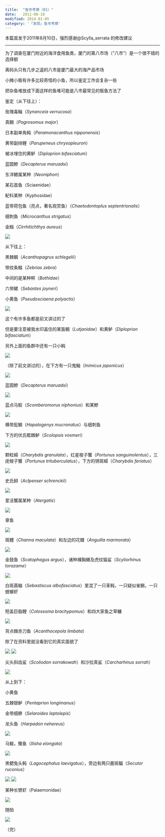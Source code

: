 ```yaml
---
title:  "鱼市考察（01）"
date:   2011-08-10
modified: 2014-01-05
category: '「发现」鱼市考察'
---
```


本篇首发于2011年8月10日，强烈感谢@Scylla_serrata 的修改建议

---

为了调查在厦门附近的海洋食用鱼类，厦门的第八市场（“八市”）是一个很不错的选择额

离码头只有几步之遥的八市是厦门最大的海产品市场

小摊小贩有许多比较奇怪的小鱼，所以鉴定工作会复杂一些

把杂鱼堆放成下面这样的鱼堆可能是八市最常见的贩鱼方法了

鉴定（从下往上）：

玫瑰毒鲉（<i>Synanceia verrucosa</i>）

真鲷（<i>Pagrosomus major</i>）

日本副单角鲀（<i>Paramonacanthus nipponensis</i>）

黄带副绯鲤（<i>Parupeneus chrysopleuron</i>）

被冰埋住的黄鲈（<i>Diploprion bifasciatum</i>）

蓝圆鰺（<i>Decapterus maruadsi</i>）

东洋鰃属某种（<i>Neoniphon</i>）

某石首鱼（Sciaenidae）

魢科某种（Kyphosidae）

蓝带荷包鱼（亮点，著名观赏鱼）（<i>Chaetodontoplus septentrionalis</i>）

细刺鱼（<i>Microcanthus strigatus</i>）

金䱵（<i>Cirrhitichthys aureus</i>）

<img class='disc' src='https://i.postimg.cc/kXpFBRT7/1.jpg'>

从下往上：

黑棘鲷（<i>Acanthopagrus schlegelii</i>）

带纹条鳎（<i>Zebrias zebra</i>）

中间的是某种鲆（<i>Bothidae</i>）

六带鲪（<i>Sebastes joyneri</i>）

小黄鱼（<i>Pseudosciaena polyactis</i>）

<img class='disc' src='https://i.postimg.cc/J4n5r5cT/2.jpg'>

这个有许多鱼都是前文讲过的了

但是要注意被我水印盖住的某笛鲷（<i>Lutjanidae</i>）和黄鲈（<i>Diploprion bifasciatum</i>）

另外上面的鱼群中还有一只小鲀

<img class='disc' src='https://i.postimg.cc/05ZC1BmM/3.jpg'>

（除了前文讲过的），在下方有一只鬼鲉（<i>Inimicus japonicus</i>）

<img class='disc' src='https://i.postimg.cc/0jtGGzxd/4.jpg'>

蓝圆鰺（<i>Decapterus maruadsi</i>）

<img class='disc' src='https://i.postimg.cc/Hk805WNX/5.jpg'>

蓝点马鲛（<i>Scomberomorus niphonius</i>）和某鰺

<img class='disc' src='https://i.postimg.cc/C1g4wymD/6.jpg'>

横带髭鲷（<i>Hapalogenys mucronatus</i>）与细刺鱼

下方的伏氏眶棘鲈（<i>Scolopsis vosmeri</i>）

<img class='disc' src='https://i.postimg.cc/PJfz8WG5/7.jpg'>

颗粒蟳（<i>Charybdis granulata</i>），红星梭子蟹（<i>Portunus sanguinolentus</i>），三疣梭子蟹（<i>Portunus trituberculatus</i>），下方的锈斑蟳（<i>Charybdis feriatus</i>）

<img class='disc' src='https://i.postimg.cc/cHBBHDbz/8.jpg'>

史氏鲟（<i>Aclpenser schrenckii</i>）

<img class='disc' src='https://i.postimg.cc/jjVHh0V9/9.jpg'>

爱洁蟹属某种（<i>Atergatis</i>）

<img class='disc' src='https://i.postimg.cc/gJs3dxwF/10.jpg'>

章鱼

<img class='disc' src='https://i.postimg.cc/YS11nnMS/11.jpg'>

斑鳢（<i>Channa maculata</i>）和左边的花鳗（<i>Anguilla marmorata</i>）

<img class='disc' src='https://i.postimg.cc/k4qWkQgv/12.jpg'>

金鼓鱼（<i>Scatophagus argus</i>），诸种裸胸鳝及虎纹猫鲨（<i>Scyliorhinus torazame</i>）

<img class='disc' src='https://i.postimg.cc/Y0ygGTfd/13.jpg'>

白斑菖鲉（<i>Sebastiscus albofasciatus</i>）里混了一只革鲀，一只疑似雀鲷，一只螳螂虾

<img class='disc' src='https://i.postimg.cc/kG5K578V/14.jpg'>

短盖巨脂鲤（<i>Colossoma brachypomus</i>）和四大家鱼之草鳙

<img class='disc' src='https://i.postimg.cc/28VnR8rM/15.jpg'>

背点棘赤刀鱼（<i>Acanthocepola limbata</i>）

除了在资料里就没看到它的真实面貌了

<img class='disc' src='https://i.postimg.cc/9Xxynq5y/16.jpg'>

<img class='disc' src='https://i.postimg.cc/BnFDbY8C/18.jpg'>

尖头斜齿鲨（<i>Scoliodon sorrakowah</i>）和沙拉真鲨（<i>Carcharhinus sorrah</i>）

<img class='disc' src='https://i.postimg.cc/dtprqP01/17.jpg'>

从上到下：

小黄鱼

五棘银鲈（<i>Pentaprion longimanus</i>）

金带细鲹（<i>Selaroides leptolepis</i>）

龙头鱼（<i>Harpadon nehereus</i>）

<img class='disc' src='https://i.postimg.cc/0NqSwYD1/19.jpg'>

马鲅，鳓鱼（<i>Ilisha elongata</i>）

<img class='disc' src='https://i.postimg.cc/JnpHvSgR/21.jpg'>

黑鳃兔头鲀（<i>Lagocephalus laevigatus</i>），旁边有两只鹿斑鲾（<i>Secutor ruconius</i>）

<img class='disc' src='https://i.postimg.cc/D0m4TBkL/24.jpg'>

<img class='disc' src='https://i.postimg.cc/6QLvL8f2/20.jpg'>

某种长臂虾（Palaemonidae）

<img class='disc' src='https://i.postimg.cc/gJz6MGgM/22.jpg'>

随拍

<img class='disc' src='https://i.postimg.cc/fyFtTmDF/23.jpg'>

（完）
